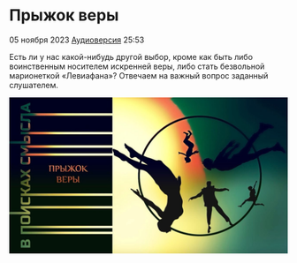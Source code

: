 # Прыжок веры

05 ноября 2023 [Аудиоверсия](https://paradoks-pinkera-pilotnyy-vypusk.simplecast.com/episodes/a-leap-of-faith) 25:53

Есть ли у нас какой-нибудь другой выбор, кроме как быть либо воинственным носителем искренней веры, либо стать безвольной марионеткой «Левиафана»?
Отвечаем на важный вопрос заданный слушателем.

![Прыжок веры](a-leap-of-faith.jpg)
